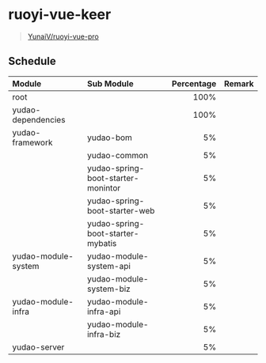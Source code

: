 # ruoyi-vue-keer

> [YunaiV/ruoyi-vue-pro](https://github.com/YunaiV/ruoyi-vue-pro/tree/master-jdk21)

## Schedule

| Module              | Sub Module                         | Percentage | Remark |
|:--------------------|:-----------------------------------|-----------:|:------:|
| root                |                                    |       100% |        |
| yudao-dependencies  |                                    |       100% |        |
| yudao-framework     | yudao-bom                          |         5% |        |
|                     | yudao-common                       |         5% |        |
|                     | yudao-spring-boot-starter-monintor |         5% |        |
|                     | yudao-spring-boot-starter-web      |         5% |        |
|                     | yudao-spring-boot-starter-mybatis  |         5% |        |
| yudao-module-system | yudao-module-system-api            |         5% |        |
|                     | yudao-module-system-biz            |         5% |        |
| yudao-module-infra  | yudao-module-infra-api             |         5% |        |
|                     | yudao-module-infra-biz             |         5% |        |
| yudao-server        |                                    |         5% |        |
